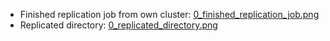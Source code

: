 * Finished replication job from own cluster: [0_finished_replication_job.png](0_finished_replication_job.png)
* Replicated directory: [0_replicated_directory.png](0_replicated_directory.png)
